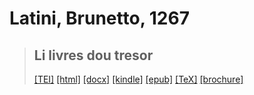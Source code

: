 # Latini, Brunetto, 1267

> ## Li livres dou tresor
>  <a title="Source XML/TEI" class="mime48 tei" href="https://hurlus.github.io/tei/latini1267_tresor.xml">[TEI]</a>  <a title="HTML une page" class="mime48 html" href="https://hurlus.github.io/latini1267_tresor/latini1267_tresor.html">[html]</a>  <a title="Bureautique (LibreOffice, MS.Word)" class="mime48 docx" href="https://hurlus.github.io/latini1267_tresor/latini1267_tresor.docx">[docx]</a>  <a title="Amazon.kindle" class="mime48 mobi" href="https://hurlus.github.io/latini1267_tresor/latini1267_tresor.mobi">[kindle]</a>  <a title="EPUB, pour liseuses et téléphones" class="mime48 epub" href="https://hurlus.github.io/latini1267_tresor/latini1267_tresor.epub">[epub]</a>  <a title="LaTeX" class="mime48 tex" href="https://hurlus.github.io/latini1267_tresor/latini1267_tresor.tex">[TeX]</a>  <a title="Brochure à agrafer, pdf imposé pour imprimante recto/verso" class="mime48 brochure" href="https://hurlus.github.io/latini1267_tresor/latini1267_tresor_brochure.pdf">[brochure]</a> 
